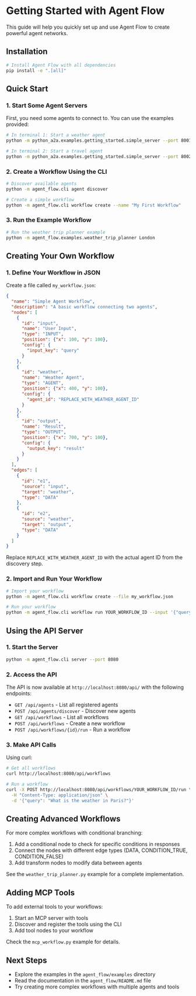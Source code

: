 # Getting Started with Agent Flow

This guide will help you quickly set up and use Agent Flow to create powerful agent networks.

## Installation

```bash
# Install Agent Flow with all dependencies
pip install -e ".[all]"
```

## Quick Start

### 1. Start Some Agent Servers

First, you need some agents to connect to. You can use the examples provided:

```bash
# In terminal 1: Start a weather agent
python -m python_a2a.examples.getting_started.simple_server --port 8001 --agent-type weather

# In terminal 2: Start a travel agent
python -m python_a2a.examples.getting_started.simple_server --port 8002 --agent-type travel
```

### 2. Create a Workflow Using the CLI

```bash
# Discover available agents
python -m agent_flow.cli agent discover

# Create a simple workflow
python -m agent_flow.cli workflow create --name "My First Workflow"
```

### 3. Run the Example Workflow

```bash
# Run the weather trip planner example
python -m agent_flow.examples.weather_trip_planner London
```

## Creating Your Own Workflow

### 1. Define Your Workflow in JSON

Create a file called `my_workflow.json`:

```json
{
  "name": "Simple Agent Workflow",
  "description": "A basic workflow connecting two agents",
  "nodes": [
    {
      "id": "input",
      "name": "User Input",
      "type": "INPUT",
      "position": {"x": 100, "y": 100},
      "config": {
        "input_key": "query"
      }
    },
    {
      "id": "weather",
      "name": "Weather Agent",
      "type": "AGENT",
      "position": {"x": 400, "y": 100},
      "config": {
        "agent_id": "REPLACE_WITH_WEATHER_AGENT_ID"
      }
    },
    {
      "id": "output",
      "name": "Result",
      "type": "OUTPUT",
      "position": {"x": 700, "y": 100},
      "config": {
        "output_key": "result"
      }
    }
  ],
  "edges": [
    {
      "id": "e1",
      "source": "input",
      "target": "weather",
      "type": "DATA"
    },
    {
      "id": "e2",
      "source": "weather",
      "target": "output",
      "type": "DATA"
    }
  ]
}
```

Replace `REPLACE_WITH_WEATHER_AGENT_ID` with the actual agent ID from the discovery step.

### 2. Import and Run Your Workflow

```bash
# Import your workflow
python -m agent_flow.cli workflow create --file my_workflow.json

# Run your workflow
python -m agent_flow.cli workflow run YOUR_WORKFLOW_ID --input '{"query": "What is the weather in London?"}'
```

## Using the API Server

### 1. Start the Server

```bash
python -m agent_flow.cli server --port 8080
```

### 2. Access the API

The API is now available at `http://localhost:8080/api/` with the following endpoints:

- `GET /api/agents` - List all registered agents
- `POST /api/agents/discover` - Discover new agents
- `GET /api/workflows` - List all workflows
- `POST /api/workflows` - Create a new workflow
- `POST /api/workflows/{id}/run` - Run a workflow

### 3. Make API Calls

Using curl:

```bash
# Get all workflows
curl http://localhost:8080/api/workflows

# Run a workflow
curl -X POST http://localhost:8080/api/workflows/YOUR_WORKFLOW_ID/run \
  -H "Content-Type: application/json" \
  -d '{"query": "What is the weather in Paris?"}'
```

## Creating Advanced Workflows

For more complex workflows with conditional branching:

1. Add a conditional node to check for specific conditions in responses
2. Connect the nodes with different edge types (DATA, CONDITION_TRUE, CONDITION_FALSE)
3. Add transform nodes to modify data between agents

See the `weather_trip_planner.py` example for a complete implementation.

## Adding MCP Tools

To add external tools to your workflows:

1. Start an MCP server with tools
2. Discover and register the tools using the CLI
3. Add tool nodes to your workflow

Check the `mcp_workflow.py` example for details.

## Next Steps

- Explore the examples in the `agent_flow/examples` directory
- Read the documentation in the `agent_flow/README.md` file
- Try creating more complex workflows with multiple agents and tools